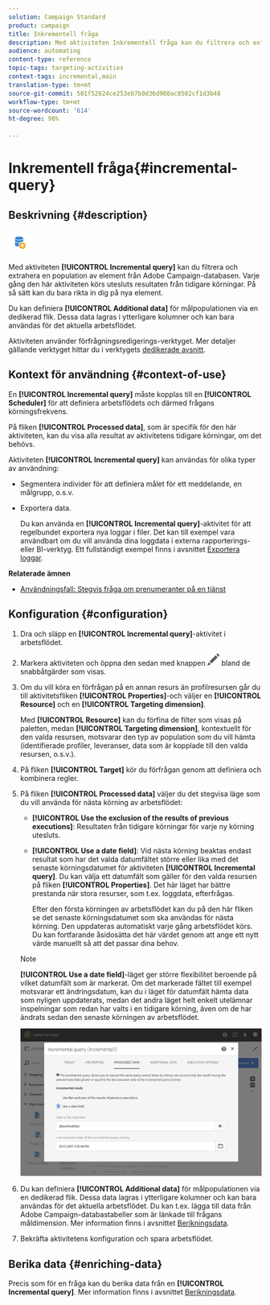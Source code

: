 ```yaml
---
solution: Campaign Standard
product: campaign
title: Inkrementell fråga
description: Med aktiviteten Inkrementell fråga kan du filtrera och extrahera en population av element från Adobe Campaign-databasen.
audience: automating
content-type: reference
topic-tags: targeting-activities
context-tags: incremental,main
translation-type: tm+mt
source-git-commit: 501f52624ce253eb7b0d36d908ac8502cf1d3b48
workflow-type: tm+mt
source-wordcount: '614'
ht-degree: 98%

---
```



# Inkrementell fråga{#incremental-query}

## Beskrivning {#description}

![](assets/incremental.png)

Med aktiviteten **[!UICONTROL Incremental query]** kan du filtrera och extrahera en population av element från Adobe Campaign-databasen. Varje gång den här aktiviteten körs utesluts resultaten från tidigare körningar. På så sätt kan du bara rikta in dig på nya element.

Du kan definiera **[!UICONTROL Additional data]** för målpopulationen via en dedikerad flik. Dessa data lagras i ytterligare kolumner och kan bara användas för det aktuella arbetsflödet.

Aktiviteten använder förfrågningsredigerings-verktyget. Mer detaljer gällande verktyget hittar du i verktygets [dedikerade avsnitt](../../automating/using/editing-queries.md#about-query-editor).

## Kontext för användning {#context-of-use}

En **[!UICONTROL Incremental query]** måste kopplas till en **[!UICONTROL Scheduler]** för att definiera arbetsflödets och därmed frågans körningsfrekvens.

På fliken **[!UICONTROL Processed data]**, som är specifik för den här aktiviteten, kan du visa alla resultat av aktivitetens tidigare körningar, om det behövs.

Aktiviteten **[!UICONTROL Incremental query]** kan användas för olika typer av användning:

* Segmentera individer för att definiera målet för ett meddelande, en målgrupp, o.s.v.

* Exportera data.

   Du kan använda en **[!UICONTROL Incremental query]**-aktivitet för att regelbundet exportera nya loggar i filer. Det kan till exempel vara användbart om du vill använda dina loggdata i externa rapporterings- eller BI-verktyg. Ett fullständigt exempel finns i avsnittet [Exportera loggar](../../automating/using/exporting-logs.md).

**Relaterade ämnen**

* [Användningsfall: Stegvis fråga om prenumeranter på en tjänst](../../automating/using/incremental-query-on-subscribers.md)

## Konfiguration {#configuration}

1. Dra och släpp en **[!UICONTROL Incremental query]**-aktivitet i arbetsflödet.
1. Markera aktiviteten och öppna den sedan med knappen ![](assets/edit_darkgrey-24px.png) bland de snabbåtgärder som visas.
1. Om du vill köra en förfrågan på en annan resurs än profilresursen går du till aktivitetsfliken **[!UICONTROL Properties]**-och väljer en **[!UICONTROL Resource]** och en **[!UICONTROL Targeting dimension]**.

   Med **[!UICONTROL Resource]** kan du förfina de filter som visas på paletten, medan **[!UICONTROL Targeting dimension]**, kontextuellt för den valda resursen, motsvarar den typ av population som du vill hämta (identifierade profiler, leveranser, data som är kopplade till den valda resursen, o.s.v.).

1. På fliken **[!UICONTROL Target]** kör du förfrågan genom att definiera och kombinera regler.
1. På fliken **[!UICONTROL Processed data]** väljer du det stegvisa läge som du vill använda för nästa körning av arbetsflödet:

   * **[!UICONTROL Use the exclusion of the results of previous executions]**: Resultaten från tidigare körningar för varje ny körning utesluts.
   * **[!UICONTROL Use a date field]**: Vid nästa körning beaktas endast resultat som har det valda datumfältet större eller lika med det senaste körningsdatumet för aktiviteten **[!UICONTROL Incremental query]**. Du kan välja ett datumfält som gäller för den valda resursen på fliken **[!UICONTROL Properties]**. Det här läget har bättre prestanda när stora resurser, som t.ex. loggdata, efterfrågas.

      Efter den första körningen av arbetsflödet kan du på den här fliken se det senaste körningsdatumet som ska användas för nästa körning. Den uppdateras automatiskt varje gång arbetsflödet körs. Du kan fortfarande åsidosätta det här värdet genom att ange ett nytt värde manuellt så att det passar dina behov.
   >[!NOTE]
   >
   >**[!UICONTROL Use a date field]**-läget ger större flexibilitet beroende på vilket datumfält som är markerat. Om det markerade fältet till exempel motsvarar ett ändringsdatum, kan du i läget för datumfält hämta data som nyligen uppdaterats, medan det andra läget helt enkelt utelämnar inspelningar som redan har valts i en tidigare körning, även om de har ändrats sedan den senaste körningen av arbetsflödet.

   ![](assets/incremental_query_usedatefield.png)

1. Du kan definiera **[!UICONTROL Additional data]** för målpopulationen via en dedikerad flik. Dessa data lagras i ytterligare kolumner och kan bara användas för det aktuella arbetsflödet. Du kan t.ex. lägga till data från Adobe Campaign-databastabeller som är länkade till frågans måldimension.  Mer information finns i avsnittet [Berikningsdata](../../automating/using/query.md#enriching-data).
1. Bekräfta aktivitetens konfiguration och spara arbetsflödet.

## Berika data {#enriching-data}

Precis som för en fråga kan du berika data från en **[!UICONTROL Incremental query]**. Mer information finns i avsnittet [Berikningsdata](../../automating/using/query.md#enriching-data).
